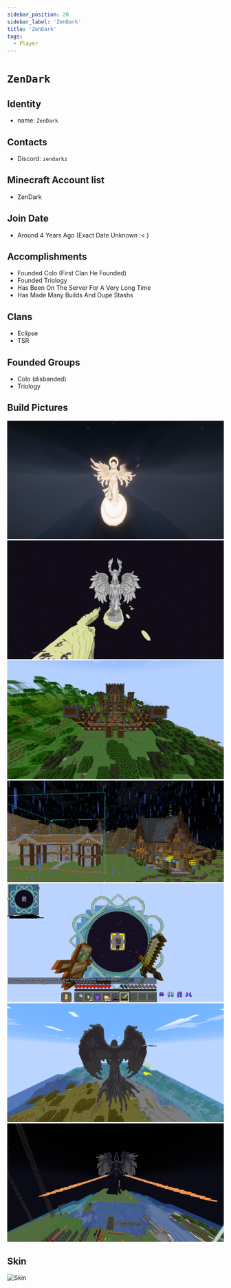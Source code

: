```yaml
---
sidebar_position: 20
sidebar_label: 'ZenDark'
title: 'ZenDark'
tags:
  - Player
---
```


# `ZenDark`

## Identity
* name: `ZenDark` 

## Contacts
* Discord: `zendarkz`

## Minecraft Account list
* ZenDark

## Join Date
* Around 4 Years Ago (Exact Date Unknown :< )

## Accomplishments
* Founded Colo (First Clan He Founded)
* Founded Triology
* Has Been On The Server For A Very Long Time
* Has Made Many Builds And Dupe Stashs 

## Clans 
* Eclipse 
* TSR


## Founded Groups
* Colo (disbanded)
* Triology

## Build Pictures
![angelstatue](../../static/img/players/zendark/angel_statue.png)
![angelstatue2](../../static/img/players/zendark/angel_statue2.png)
![build1](../../static/img/players/zendark/build_1.png)
![build2](../../static/img/players/zendark/build_2.png)
![build3](../../static/img/players/zendark/build_3.png)
![darkstatue1](../../static/img/players/zendark/dark_statue1.png)
![darkstatue2](../../static/img/players/zendark/dark_statue2.png)

## Skin
![Skin](https://s.namemc.com/3d/skin/body.png?id=f9a71ba256f0b487&model=classic&width=256&height=256)
